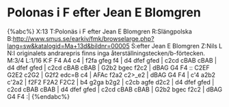 # Polonas i F efter Jean E Blomgren

{%abc%}
X:13
T:Polonäs i F efter Jean E Blomgren
R:Slängpolska
B:http://www.smus.se/earkiv/fmk/browselarge.php?lang=sw&katalogid=Ma+13d&bildnr=00005
S:efter Jean E Blomgren
Z:Nils L
N:I originalets andrarepris finns inga återställningstecken/b-förtecken.
M:3/4
L:1/16
K:F
F4 A4 c4 | f2fa gfeg f4 | d4 dfef gfed | c2cd cBAB cBAB | 
d4 dfef gfed | c2cd cBAB cBAB | G2b2 bgec f2c2 | dBAG G4 F4 ::
C2EF G2E2 c2G2 | G2f2 edc=B c4 | AFAc f2a2 c2>_e2 | dBAG G4 F4 | 
c'4 a2b2 c'2a2 | f2F2 F2A2 F2C2 | b4 g2ga b2g2 | c2cb agfe d2c2 |
d4 dfef gfed | c2cd cBAB cBAB | d4 dfef gfed | c2cd cBAB cBAB | 
G2b2 bgec f2c2 | dBAG G4 F4 :| 
{%endabc%}
